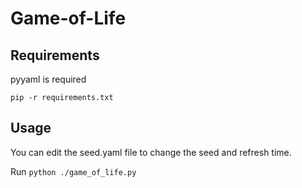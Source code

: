 # Game-of-Life

## Requirements

pyyaml is required

`pip -r requirements.txt`


## Usage
You can edit the seed.yaml file to change the seed and refresh time.

Run `python ./game_of_life.py`

